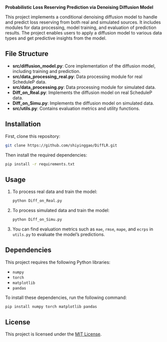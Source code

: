 **Probabilistic Loss Reserving Prediction via Denoising Diffusion Model**

This project implements a conditional denoising diffusion model to handle and predict loss reserving from both real and simulated sources. It includes modules for data processing, model training, and evaluation of prediction results. The project enables users to apply a diffusion model to various data types and get predictive insights from the model.

## File Structure

- **src/diffusion_model.py**: Core implementation of the diffusion model, including training and prediction.
- **src/data_processing_real.py**: Data processing module for real ScheduleP data.
- **src/data_processing.py**: Data processing module for simulated data.
- **Diff_on_Real.py**: Implements the diffusion model on real ScheduleP data.
- **Diff_on_Simu.py**: Implements the diffusion model on simulated data.
- **src/utils.py**: Contains evaluation metrics and utility functions.

## Installation

First, clone this repository:

```bash
git clone https://github.com/shiyinggao/DiffLR.git
```

Then install the required dependencies:

```bash
pip install -r requirements.txt
```

## Usage

1. To process real data and train the model:

   ```bash
   python Diff_on_Real.py
   ```

2. To process simulated data and train the model:

   ```bash
   python Diff_on_Simu.py
   ```

3. You can find evaluation metrics such as `mae`, `rmse`, `mape`, and `ecrps` in `utils.py` to evaluate the model’s predictions.

## Dependencies

This project requires the following Python libraries:

- `numpy`
- `torch`
- `matplotlib`
- `pandas`

To install these dependencies, run the following command:

```bash
pip install numpy torch matplotlib pandas
```

## License

This project is licensed under the [MIT License](./LICENSE).
